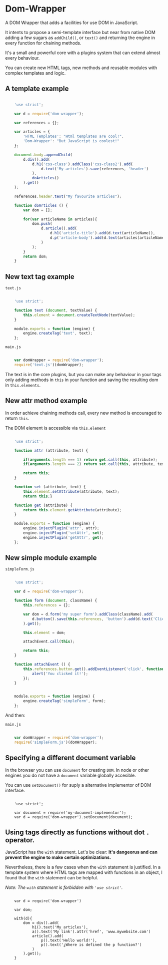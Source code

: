 # Dom-Wrapper
A DOM Wrapper that adds a facilities for use DOM in JavaScript.

It intents to propose a semi-template interface but near from native DOM adding a few sugars as `addChild()`, or `text()` and returning the engine in every function for chaining methods.

It's a small and powerful core with a plugins system that can extend almost every behaviour.

You can create new HTML tags, new methods and reusable modules with complex templates and logic.

## A template example

``` javascript

	'use strict';

	var d = require('dom-wrapper');

	var references = {};

	var articles = {
		'HTML Templates': "Html templates are cool!",
		'Dom-Wrapper': "But JavaScript is coolest!"
	};

	document.body.appendChild(
		d.div().add(
			d.h1('css-class').addClass('css-class2').add(
				d.text('My articles').save(references, 'header')
			),
			doArticles()
		).get()
	);

	references.header.text("My favourite articles");

	function doArticles () {
		var dom = [];

		for(var articleName in articles){
			dom.push(
				d.article().add(
					d.h1('article-title').add(d.text(articleName)),
					d.p('article-body').add(d.text(articles[articleName]))
				)
			);
		}
		return dom;
	}

```

## New text tag example

`text.js`

``` javascript

	'use strict';

	function text (document, textValue) {
		this.element = document.createTextNode(textValue);
	}

	module.exports = function (engine) {
		engine.createTag('text', text);
	};

```

`main.js`
``` javascript

	var domWrapper = require('dom-wrapper');
	require('text.js')(domWrapper);

```

The text is in the core plugins, but you can make any behaviour in your tags only adding methods in `this` in your function and saving the resulting dom in `this.elements`.

## New attr method example

In order achieve chaining methods call, every new method is encouraged to return `this`.

The DOM element is accessible via `this.element`


``` javascript

	'use strict';

	function attr (attribute, text) {

		if(arguments.length === 1) return get.call(this, attribute);
		if(arguments.length === 2) return set.call(this, attribute, text);

		return this;
	}

	function set (attribute, text) {
		this.element.setAttribute(attribute, text);
		return this;}

	function get (attribute) {
		return this.element.getAttribute(attribute);
	}

	module.exports = function (engine) {
		engine.injectPlugin('attr', attr);
		engine.injectPlugin('setAttr', set);
		engine.injectPlugin('getAttr', get);
	};

```

## New simple module example

`simpleForm.js`
``` javascript

	'use strict';

	var d = require('dom-wrapper');

	function form (document, className) {
		this.references = {};

		var dom = d.form('my super form').addClass(className).add(
			d.button().save(this.references, 'button').add(d.text('Clic it!'))
		).get();

		this.element = dom;

		attachEvent.call(this);

		return this;
	}

	function attachEvent () {
		this.references.button.get().addEventListener('click', function () {
			alert('You clicked it!');
		});
	}


	module.exports = function (engine) {
		engine.createTag('simpleForm', form);
	};

```

And then:

`main.js`
``` javascript

	var domWrapper = require('dom-wrapper');
	require('simpleForm.js')(domWrapper);

```

## Specifying a different document variable

In the browser you can use `document` for creating `DOM`. In node or other engines you do not have a `document` variable globally accesible.

You can use `setDocument()` for suply a alternative implementor of DOM interface.

```

	'use strict';

	var document = require('my-document-implementor');
	var d = require('dom-wrapper').setDocument(document);

```

## Using tags directly as functions without dot `.` operator.

JavaScript has the `with` statement. Let's be clear: __It's dangeorus and can prevent the engine to make certain optimizations.__

Nevertheless, there is a few cases when the `with` statement is justified. In a template system where HTML tags are mapped with functions in an object, I found that the `with` statement can be helpful.

_Note: The `with` statement is forbidden with `'use strict'`._

```

	var d = require('dom-wrapper')

	var dom;

	with(d){
		dom = div().add(
			h1().text('My articles'),
			a().text('My link').attr('href', 'www.mywebsite.com')
			article().add(
				p().text('Hello world!'),
				p().text('¿Where is defined the p function?')
			)
		).get();
	}

```
